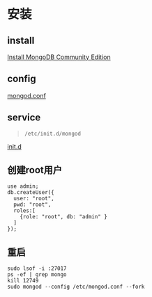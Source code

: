 # 安装

## install

[Install MongoDB Community Edition](https://docs.mongodb.com/master/tutorial/install-mongodb-on-amazon/?_ga=1.11482420.1870988711.1492002580)

## config

[mongod.conf](https://github.com/mongodb/mongo/blob/master/debian/mongod.conf)

## service

> `/etc/init.d/mongod`

[init.d](https://github.com/mongodb/mongo/blob/master/debian/init.d)

## 创建root用户

```
use admin; 
db.createUser({
  user: "root", 
  pwd: "root", 
  roles:[
    {role: "root", db: "admin" }
  ]
});
```

## 重启

```
sudo lsof -i :27017  
ps -ef | grep mongo  
kill 12749  
sudo mongod --config /etc/mongod.conf --fork  
```
